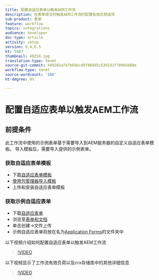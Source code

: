 ```yaml
---
title: 配置自适应表单以触发AEM工作流
description: 在表单提交时触发AEM工作流时配置有效负荷选项
sub-product: 表单
feature: workflow
topics: integrations
audience: developer
doc-type: article
activity: setup
version: 6.4,6.5
kt: 5407
thumbnail: 40258.jpg
translation-type: tm+mt
source-git-commit: 449202af47b6bbcd9f860d5c5391d1f7096d489e
workflow-type: tm+mt
source-wordcount: '166'
ht-degree: 0%

---
```



# 配置自适应表单以触发AEM工作流

## 前提条件

此工作流中使用的示例表单基于需要导入到AEM服务器的自定义自适应表单模板。 导入模板后，需要导入提供的示例表单。

### 获取自适应表单模板

* 下载[自适应表单模板](assets/af-form-template.zip)
* [使用包管理器导入模板](http://localhost:4502/crx/packmgr/index.jsp)
* 上传和安装自适应表单模板

### 获取示例自适应表单

* 下载[自适应表单](assets/peak-application-form.zip)
* 浏览至[表单和文档](http://localhost:4502/aem/forms.html/content/dam/formsanddocuments)
* 单击创建->文件上传
* 示例自适应表单将放在名为[Application Forms](http://localhost:4502/aem/forms.html/content/dam/formsanddocuments/applicationforms)的文件夹中

以下视频介绍如何配置自适应表单以触发AEM工作流
>[!VIDEO](https://video.tv.adobe.com/v/40258/?quality=9&learn=on)

以下视频显示了工作流有效负荷以及crx存储库中的其他详细信息

>[!VIDEO](https://video.tv.adobe.com/v/40259/?quality=9&learn=on)


